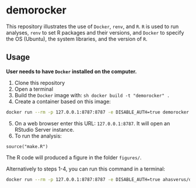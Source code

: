 # demorocker

This repository illustrates the use of `Docker`, `renv`, and `R`. `R` is used to
run analyses, `renv` to set R packages and their versions, and `Docker` to specify
the OS (Ubuntu), the system libraries, and the version of `R`.


## Usage

**User needs to have `Docker` installed on the computer.**

1. Clone this repository
2. Open a terminal
3. Build the `Docker` image with: `sh docker build -t "demorocker" .`
4. Create a container based on this image:

```sh
docker run --rm -p 127.0.0.1:8787:8787 -e DISABLE_AUTH=true demorocker
```

5. On a web browser enter this URL: `127.0.0.1:8787`. It will open an RStudio Server instance.
6. To run the analysis:

```{r eval = FALSE}
source("make.R")
```

The R code will produced a figure in the folder `figures/`.


Alternatively to steps 1-4, you can run this command in a terminal:

```sh
docker run --rm -p 127.0.0.1:8787:8787 -e DISABLE_AUTH=true ahasverus/demorocker:1.0
```